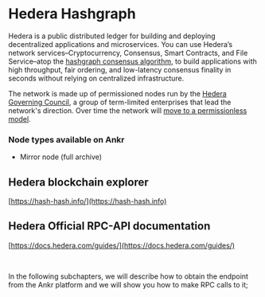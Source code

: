 # Hedera Hashgraph

Hedera is a public distributed ledger for building and deploying decentralized applications and microservices. You can use Hedera’s network services–Cryptocurrency, Consensus, Smart Contracts, and File Service–atop the [hashgraph consensus algorithm](https://core-concepts/hashgraph-consensus-algorithms/), to build applications with high throughput, fair ordering, and low-latency consensus finality in seconds without relying on centralized infrastructure.

The network is made up of permissioned nodes run by the [Hedera Governing Council](https://hedera.com/council), a group of term-limited enterprises that lead the network's direction. Over time the network will [move to a permissionless model](https://www.youtube.com/watch?v=QTNNYeSks-s).

### Node types available on Ankr <a href="node-types-available-on-ankr" id="node-types-available-on-ankr"></a>

* Mirror node (full archive)

## Hedera blockchain explorer <a href="hedera-blockchain-explorer" id="hedera-blockchain-explorer"></a>

​[https://hash-hash.info/](https://hash-hash.info)​

## Hedera Official RPC-API documentation <a href="hedera-official-rpc-api-documentation" id="hedera-official-rpc-api-documentation"></a>

​[https://docs.hedera.com/guides/](https://docs.hedera.com/guides/)​

​

In the following subchapters, we will describe how to obtain the endpoint from the Ankr platform and we will show you how to make RPC calls to it;
